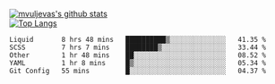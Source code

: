 [![mvuljevas's github stats](https://github-readme-stats.vercel.app/api?username=mvuljevas&show_icons=true&theme=dracula)](https://www.mvuljevas.com)
<br>
[![Top Langs](https://github-readme-stats.vercel.app/api/top-langs/?username=mvuljevas&theme=dracula)](https://www.mvuljevas.com)

<!--START_SECTION:waka-->
```text
Liquid       8 hrs 48 mins   ██████████▒░░░░░░░░░░░░░░   41.35 % 
SCSS         7 hrs 7 mins    ████████▒░░░░░░░░░░░░░░░░   33.44 % 
Other        1 hr 48 mins    ██░░░░░░░░░░░░░░░░░░░░░░░   08.52 % 
YAML         1 hr 8 mins     █▒░░░░░░░░░░░░░░░░░░░░░░░   05.34 % 
Git Config   55 mins         █░░░░░░░░░░░░░░░░░░░░░░░░   04.37 % 
```
<!--END_SECTION:waka-->
